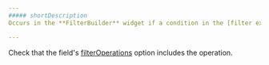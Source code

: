 ```yaml
---
##### shortDescription
Occurs in the **FilterBuilder** widget if a condition in the [filter expression](/api-reference/10%20UI%20Widgets/dxFilterBuilder/1%20Configuration/value.md '/Documentation/ApiReference/UI_Widgets/dxFilterBuilder/Configuration/#value') contains an operation unavailable for the used field.

---
```

Check that the field's [filterOperations](/api-reference/10%20UI%20Widgets/dxFilterBuilder/5%20Field/filterOperations.md '/Documentation/ApiReference/UI_Widgets/dxFilterBuilder/Field/#filterOperations') option includes the operation.